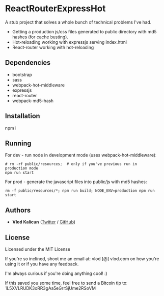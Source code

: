 ReactRouterExpressHot
=====================
A stub project that solves a whole bunch of technical problems I've had.

- Getting a production js/css files generated to public directory with md5 hashes (for cache busting).
- Hot-reloading working with expressjs serving index.html
- React-router working with hot-reloading

Dependencies
------------
- bootstrap
- sass
- webpack-hot-middleware
- expressjs
- react-router
- webpack-md5-hash

Installation
------------
npm i

Running
------------

For dev - run node in development mode (uses webpack-hot-middleware):

    # rm -rf public/resources;  # only if you've previous run in production mode
    npm run start

For prod - generate the javascript files into public/js with md5 hashes:

    rm -f public/resources/*; npm run build; NODE_ENV=production npm run start


Authors
-------

* **Vlod Kalicun** ([Twitter](https://twitter.com/vlod) / [GitHub](https://github.com/vlod))

License
-------

Licensed under the MIT License

If you're so inclined, shoot me an email at: vlod [@] vlod.com on how you're using it or if you have any feedback.

I'm always curious if you're doing anything cool! :)

If this saved you some time, feel free to send a Bitcoin tip to: 1L5XVLRUDK3oRR3gAa5eGrrSjUme2RSoVM